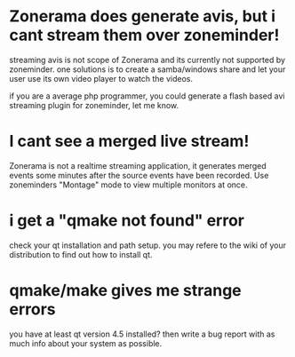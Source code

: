 # Zonerama does generate avis, but i cant stream them over zoneminder! #
streaming avis is not scope of Zonerama and its currently not supported by zoneminder.
one solutions is to create a samba/windows share and let your user use its own video player to watch the videos.

if you are a average php programmer, you could generate a flash based avi streaming plugin for zoneminder, let me know.

# I cant see a merged live stream! #

Zonerama is not a realtime streaming application, it generates merged events some minutes after the source events have been recorded. Use zoneminders "Montage" mode to view multiple monitors at once.

# i get a "qmake not found" error #
check your qt installation and path setup. you may refere to the wiki of your distribution to find out how to install qt.

# qmake/make gives me strange errors #
you have at least qt version 4.5 installed? then write a bug report with as much info about your system as possible.